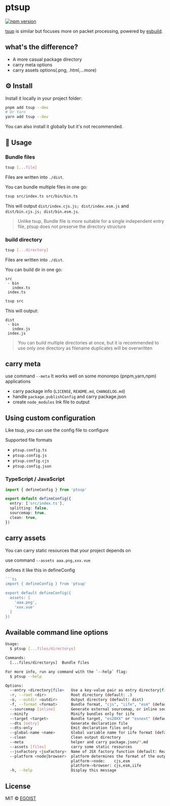 # ptsup

[![npm version](https://badgen.net/npm/v/ptsup)](https://npm.im/ptsup)

[tsup](https://github.com/egoist/tsup) is similar but focuses more on packet processing, powered by [esbuild](https://github.com/evanw/esbuild).


## what's the difference?

- A more casual package directory
- carry meta options
- carry assets options(.png, .html,...more)

## ⚙️ Install

Install it locally in your project folder:

```bash
pnpm add tsup --dev
# Or Yarn
yarn add tsup --dev
```

You can also install it globally but it's not recommended.

## 📖 Usage

### Bundle files

```bash
tsup [...file]
```

Files are written into `./dist`.

You can bundle multiple files in one go:

```bash
tsup src/index.ts src/bin/bin.ts
```

This will output `dist/index.cjs.js; dist/index.esm.js` and `dist/bin.cjs.js; dist/bin.esm.js`.

> Unlike tsup, Bundle file is more suitable for a single independent entry file,
> ptsup does not preserve the directory structure

### build directory

```bash
tsup [...directory]
```

Files are written into `./dist`.

You can build dir in one go:

```
src
 - bin
   index.ts
 index.ts
```

```bash
tsup src
```
This will output:

```
dist
 - bin
   index.js
 index.js
```

> You can build multiple directories at once, but it is recommended to use only one directory as filename duplicates will be overwritten

## carry meta

use command `--meta` It works well on some monorepo (pnpm,yarn,npm) applications

- carry package info (`LICENSE`, `README.md`, `CHANGELOG.md`)
- handle `package.publishConfig` and carry package.json
- create `node_modules` lnk file to output

## Using custom configuration

Like tsup, you can use the config file to configure

Supported file formats

- `ptsup.config.ts`
- `ptsup.config.js`
- `ptsup.config.cjs`
- `ptsup.config.json`

### TypeScript / JavaScript

```ts
import { defineConfig } from 'ptsup'

export default defineConfig({
  entry: ['src/index.ts'],
  splitting: false,
  sourcemap: true,
  clean: true,
})
```

## carry assets

You can carry static resources that your project depends on

use command `--assets aaa.png,xxx.vue`

defines it like this in defineConfig

```ts
```ts
import { defineConfig } from 'ptsup'

export default defineConfig({
  assets: [
    'aaa.png',
    'xxx.vue'
  ]
})
```


## Available command line options

```sh
Usage:
  $ ptsup [...files/directorys]

Commands:
  [...files/directorys]  Bundle files

For more info, run any command with the `--help` flag:
  $ ptsup --help

Options:
  --entry <directory|file>   Use a key-value pair as entry directory|files (default: ./)
  -r, --root <dir>           Root directory (default: .)
  -o, --outdir <outdir>      Output directory (default: dist)
  -f, --format <format>      Bundle format, "cjs", "iife", "esm" (default: cjs)
  --sourcemap [inline]       Generate external sourcemap, or inline source: --sourcemap inline
  --minify                   Minify bundles only for iife
  --target <target>          Bundle target, "es20XX" or "esnext" (default: esnext)
  --dts [entry]              Generate declaration file
  --dts-only                 Emit declaration files only
  --global-name <name>       Global variable name for iife format (default: package.name in pascal-case)
  --clean                    Clean output directory
  --meta                     helper and carry package.json/*.md
  --assets [files]           carry some static resources
  --jsxFactory <jsxFactory>  Name of JSX factory function (default: React.createElement)
  --platform <node|browser>  platform determines the format of the output (default: node)
                             platform->node:    cjs,esm
                             platform->browser: cjs,esm,iife
  -h, --help                 Display this message
```


## License

MIT &copy; [EGOIST](https://github.com/sponsors/egoist)
